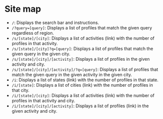 Site map
===

- `/`: Displays the search bar and instructions.
- `/?query=[query]`: Displays a list of profiles that match the given query regardless of region.
- `/s/[state]/[city]`: Displays a list of activities (link) with the number of profiles in that activity.
- `/s/[state]/[city]?q=[query]`: Displays a list of profiles that match the given query in the given city.
- `/s/[state]/[city]/[activity]`: Displays a list of profiles in the given activity and city.
- `/s/[state]/[city]/[activity]/?q=[query]`: Displays a list of profiles that match the given query in the given activity in the given city.
- `/i`: Displays a list of states (link) with the number of profiles in that state.
- `/i/[state]`: Displays a list of cities (link) with the number of profiles in that city.
- `/i/[state]/[city]`: Displays a list of activities (link) with the number of profiles in that activity and city.
- `/i/[state]/[city]/[activity]`: Displays a list of profiles (link) in the given activity and city.
